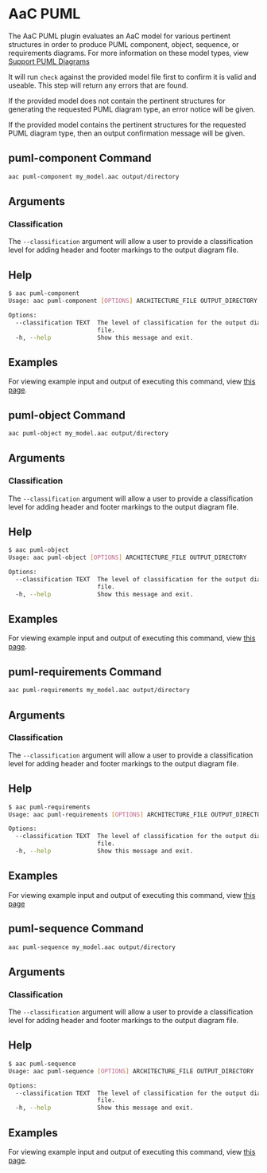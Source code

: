 # AaC PUML

The AaC PUML plugin evaluates an AaC model for various pertinent structures in order to produce PUML component, object, sequence, or requirements diagrams. For more information on these model types, view [Support PUML Diagrams](supported_puml_diagrams)

It will run `check` against the provided model file first to confirm it is valid and useable. This step will return any errors that are found.

If the provided model does not contain the pertinent structures for generating the requested PUML diagram type, an error notice will be given.

If the provided model contains the pertinent structures for the requested PUML diagram type, then an output confirmation message will be given.

## puml-component Command

```bash
aac puml-component my_model.aac output/directory
```

## Arguments

### Classification

The `--classification` argument will allow a user to provide a classification level for adding header and footer markings to the output diagram file.

## Help

```bash
$ aac puml-component
Usage: aac puml-component [OPTIONS] ARCHITECTURE_FILE OUTPUT_DIRECTORY

Options:
  --classification TEXT  The level of classification for the output diagram
                         file.
  -h, --help             Show this message and exit.
```

## Examples

For viewing example input and output of executing this command, view [this page](component_examples).

## puml-object Command

```bash
aac puml-object my_model.aac output/directory
```

## Arguments

### Classification

The `--classification` argument will allow a user to provide a classification level for adding header and footer markings to the output diagram file.

## Help

```bash
$ aac puml-object
Usage: aac puml-object [OPTIONS] ARCHITECTURE_FILE OUTPUT_DIRECTORY

Options:
  --classification TEXT  The level of classification for the output diagram
                         file.
  -h, --help             Show this message and exit.
```

## Examples

For viewing example input and output of executing this command, view [this page](object_examples).

## puml-requirements Command

```bash
aac puml-requirements my_model.aac output/directory
```

## Arguments

### Classification

The `--classification` argument will allow a user to provide a classification level for adding header and footer markings to the output diagram file. 

## Help

```bash
$ aac puml-requirements
Usage: aac puml-requirements [OPTIONS] ARCHITECTURE_FILE OUTPUT_DIRECTORY

Options:
  --classification TEXT  The level of classification for the output diagram
                         file.
  -h, --help             Show this message and exit.
```

## Examples

For viewing example input and output of executing this command, view [this page](requirements_examples)

## puml-sequence Command

```bash
aac puml-sequence my_model.aac output/directory
```

## Arguments

### Classification

The `--classification` argument will allow a user to provide a classification level for adding header and footer markings to the output diagram file.

## Help

```bash
$ aac puml-sequence
Usage: aac puml-sequence [OPTIONS] ARCHITECTURE_FILE OUTPUT_DIRECTORY

Options:
  --classification TEXT  The level of classification for the output diagram
                         file.
  -h, --help             Show this message and exit.
```

## Examples

For viewing example input and output of executing this command, view [this page](sequence_examples).

